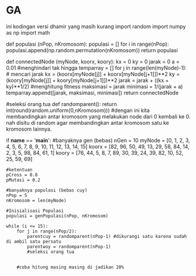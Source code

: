 # GA
ini kodingan versi dhamir yang masih kurang
import random
import numpy as np
import math

def populasi (nPop, nKromosom):
   populasi = []
   for i in range(nPop):
       populasi.append(np.random.permutation(nKromosom))
    return populasi

def connectedNode (myNode, koorx, koory):
    kx = 0
    ky = 0
    jarak = 0
    a = 0.01 #menghindari tak hingga
    temparray = []
    for j in range(len(myNode)-1):
        # mencari jarak
        kx = (koorx[myNode[j]] + koorx[myNode[j+1]])**2
        ky = (koory[myNode[j]] + koory[myNode[j+1]])**2
        jarak = jarak + ((kx + ky)**1/2)
        #menghitung fitness
        maksimasi = jarak
        minimasi = 1/(jarak + a)
        temparray.append([jarak, maksimasi, minimasi])
    return connectedNode

#seleksi orang tua
def randomparent():
    return int(round(random.uniform(0,nKromosom)))
    #dengan ini kita membandingkan antar kromosom yang melakukan node dari 0 kembali ke 0. nah disitu di random agar membandingkan antar kromosom satu ke kromosom lainnya.

if __name__ == '__main__':
    #banyaknya gen (bebas)
    nGen = 10
    myNode = [0, 1, 2, 3, 4, 5, 6, 7, 8, 9, 10, 11, 12, 13, 14, 15]
    koorx = [82, 96, 50, 49, 13, 29, 58, 84, 14, 2, 3, 5, 98, 84, 61, 1]
    koory = [76, 44, 5, 8, 7, 89, 30, 39, 24, 39, 82, 10, 52, 25, 59, 69]

    #ketentuan
    pCross = 0.8
    pMutasi = 0.2

    #banyaknya populasi (bebas cuy)
    nPop = 5
    nKromosom = len(myNode)

    #Inisialisasi Populasi
    populasi = genPopulasi(nPop, nKromosom)

    while (i <= 15):
        for j in range(nPop/2):
            parentcuy = randomparent(nPop-1) #dikurangi satu karena sudah di ambil satu persatu
            parentwoy = randomparent(nPop-1)
            #seleksi orang tua


        #coba hitung masing masing di jadikan 20%






